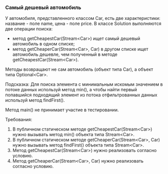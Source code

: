 
### Самый дешевый автомобиль

У автомобиля, представленного классом Car, есть две характеристики: название - поле name, цена - поле price.
В классе Solution выполняются две операции поиска:
- метод getCheapestCar(Stream&lt;Car&gt;) ищет самый дешевый автомобиль в одном списке;
- метод getCheaperCar(Stream&lt;Car&gt;, Car) в другом списке ищет автомобиль дешевле, чем полученный в методе
getCheapestCar(Stream&lt;Car&gt;).

Методы возвращают не сам автомобиль (объект типа Car), а объект типа Optional&lt;Car&gt;.

Подсказка:
Для поиска элемента с минимальным искомым значением в потоке данных используй метод min(), а чтобы найти первый попавшийся подходящий элемент
из потока отфильтрованных данных используй метод findFirst().

Метод main() не принимает участие в тестировании.


Требования:
1.	В публичном статическом методе getCheapestCar(Stream&lt;Car&gt;) нужно вызывать метод min() объекта типа Stream&lt;Car&gt;.
2.	В публичном статическом методе getCheaperCar(Stream&lt;Car&gt;, Car) нужно вызывать метод findFirst() объекта типа Stream&lt;Car&gt;.
3.	Метод getCheapestCar(Stream&lt;Car&gt;) нужно реализовать согласно условию.
4.	Метод getCheaperCar(Stream&lt;Car&gt;, Car) нужно реализовать согласно условию.


